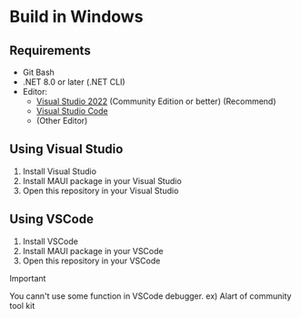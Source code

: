 # Build in Windows

## Requirements
- Git Bash
- .NET 8.0 or later (.NET CLI)
- Editor: 
  - [Visual Studio 2022](https://visualstudio.microsoft.com) (Community Edition or better) (Recommend)
  - [Visual Studio Code](https://code.visualstudio.com)
  - (Other Editor)

## Using Visual Studio
1. Install Visual Studio
1. Install MAUI package in your Visual Studio
1. Open this repository in your Visual Studio

## Using VSCode
1. Install VSCode
1. Install MAUI package in your VSCode
1. Open this repository in your VSCode

> [!important]
> You cann't use some function in VSCode debugger. ex) Alart of community tool kit
